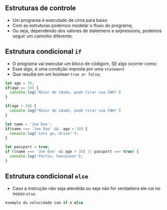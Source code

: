 ## Estruturas de controle

- Um programa é executado de cima para baixo
- Com as estruturas podemos modelar o fluxo do programa;
- Ou seja, dependendo dos valores de statemens e expressions, podemos seguir um caminho diferente;


## Estrutura condicional `if`
 -  O programa vai executar um bloco de códigom, SE algo ocorrer como:
  - Esse algo, é uma condição imposta por uma `statement`
  - Que resulta em um boolean `true or false`;

```js
let age = 20;
if(age == 18) {
  console.log('Maior de idade, pode tirar sua CNH!')
}

if(age > 28) {
  console.log('Maior de idade, pode tirar sua CNH!')
}

let name = 'Joe Doe';
if(name === 'Joe Doe' &&  age > 18) {
  console.log('Lets go, drive!');
}

let passport = true;
if ((name === 'Joe Doe' && age > 30) || passport === true) {
  console.log('Partiu, Vancouver');
}
```

## Estrutura condicional `else`

- Caso a instrução não seja atendida ou seja não for verdadeira ele cai no nosso `else`. 

```js
exemplo da velocidade com if e else 

```